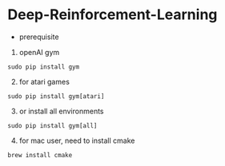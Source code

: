 # Deep-Reinforcement-Learning

* prerequisite 

1. openAI gym
```
sudo pip install gym
```

2. for atari games
```
sudo pip install gym[atari]
```

3. or install all environments

```sudo pip install gym[all]```

4. for mac user, need to install cmake
```
brew install cmake
```
